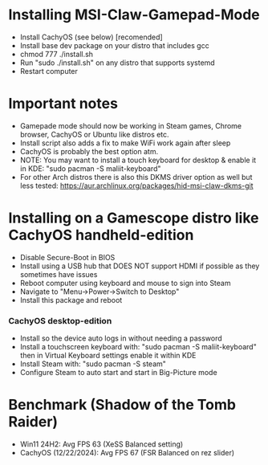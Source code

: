 # Installing MSI-Claw-Gamepad-Mode
* Install CachyOS (see below) [recomended]
* Install base dev package on your distro that includes gcc
* chmod 777 ./install.sh
* Run "sudo ./install.sh" on any distro that supports systemd
* Restart computer

# Important notes
* Gamepade mode should now be working in Steam games, Chrome browser, CachyOS or Ubuntu like distros etc.<br>
* Install script also adds a fix to make WiFi work again after sleep<br>
* CachyOS is probably the best option atm.<br>
* NOTE: You may want to install a touch keyboard for desktop & enable it in KDE: "sudo pacman -S maliit-keyboard"
* For other Arch distros there is also this DKMS driver option as well but less tested: https://aur.archlinux.org/packages/hid-msi-claw-dkms-git

# Installing on a Gamescope distro like CachyOS handheld-edition
* Disable Secure-Boot in BIOS
* Install using a USB hub that DOES NOT support HDMI if possible as they sometimes have issues
* Reboot computer using keyboard and mouse to sign into Steam
* Navigate to "Menu->Power->Switch to Desktop"
* Install this package and reboot

### CachyOS desktop-edition
* Install so the device auto logs in without needing a password
* Install a touchscreen keyboard with: "sudo pacman -S maliit-keyboard" then in Virtual Keyboard settings enable it within KDE
* Install Steam with: "sudo pacman -S steam"
* Configure Steam to auto start and start in Big-Picture mode

# Benchmark (Shadow of the Tomb Raider)
* Win11 24H2: Avg FPS 63 (XeSS Balanced setting)
* CachyOS (12/22/2024): Avg FPS 67 (FSR Balanced on rez slider)